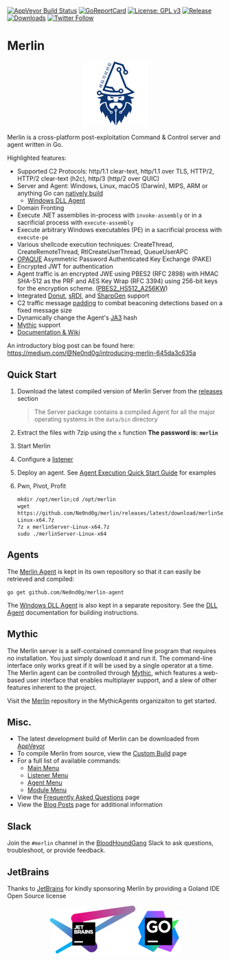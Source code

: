[![AppVeyor Build Status](https://ci.appveyor.com/api/projects/status/yadppqp12h445akx/branch/master?svg=true)](https://ci.appveyor.com/project/Ne0nd0g/merlin/branch/master)
[![GoReportCard](https://goreportcard.com/badge/github.com/ne0nd0g/merlin)](https://goreportcard.com/badge/github.com/ne0nd0g/merlin)
[![License: GPL v3](https://img.shields.io/badge/License-GPL%20v3-blue.svg)](https://www.gnu.org/licenses/gpl-3.0)
[![Release](https://img.shields.io/github/release/Ne0nd0g/merlin.svg)](https://github.com/Ne0nd0g/merlin/releases/latest)
[![Downloads](https://img.shields.io/github/downloads/Ne0nd0g/merlin/total.svg)](https://github.com/Ne0nd0g/merlin/releases)
[![Twitter Follow](https://img.shields.io/twitter/follow/merlin_c2.svg?style=social&label=Follow)](https://twitter.com/merlin_c2)

# Merlin

<p align="center">
  <img alt="Merlin Logo" src="docs/images/merlin.png" height="30%" width="30%">
</p>

Merlin is a cross-platform post-exploitation Command & Control server and agent written in Go.

Highlighted features:

- Supported C2 Protocols: http/1.1 clear-text, http/1.1 over TLS, HTTP/2, HTTP/2 clear-text (h2c), http/3 (http/2 over QUIC)
- Server and Agent: Windows, Linux, macOS (Darwin), MIPS, ARM or anything Go can [natively build](https://golang.org/doc/install/source#environment)
  - [Windows DLL Agent](https://github.com/Ne0nd0g/merlin-agent-dll)
- Domain Fronting
- Execute .NET assemblies in-process with `invoke-assembly` or in a sacrificial process with `execute-assembly`
- Execute arbitrary Windows executables (PE) in a sacrificial process with `execute-pe` 
- Various shellcode execution techniques: CreateThread, CreateRemoteThread,  RtlCreateUserThread, QueueUserAPC
- [OPAQUE](https://tools.ietf.org/html/draft-krawczyk-cfrg-opaque-00) Asymmetric Password Authenticated Key Exchange (PAKE)
- Encrypted JWT for authentication
- Agent traffic is an encrypted JWE using PBES2 (RFC 2898) with HMAC SHA-512 as the PRF and AES Key Wrap (RFC 3394) 
  using 256-bit keys for the encryption scheme. ([PBES2_HS512_A256KW](https://tools.ietf.org/html/rfc7518#section-4.8))
- Integrated [Donut](https://github.com/Binject/go-donut), [sRDI](https://github.com/monoxgas/sRDI), 
  and [SharpGen](https://github.com/cobbr/SharpGen) support
- C2 traffic message [padding](https://merlin-c2.readthedocs.io/en/latest/server/menu/agents.html#padding) to combat 
  beaconing detections based on a fixed message size
- Dynamically change the Agent's [JA3](https://merlin-c2.readthedocs.io/en/latest/server/menu/agents.html#ja3) hash 
- [Mythic](#mythic) support
- [Documentation & Wiki](https://merlin-c2.readthedocs.io/en/latest/)

An introductory blog post can be found here: <https://medium.com/@Ne0nd0g/introducing-merlin-645da3c635a>

## Quick Start

1. Download the latest compiled version of Merlin Server from the [releases](https://github.com/Ne0nd0g/merlin/releases) section
   > The Server package contains a compiled Agent for all the major operating systems in the `data/bin` directory
2. Extract the files with 7zip using the `x` function **The password is: `merlin`**
3. Start Merlin
4. Configure a [listener]()   
5. Deploy an agent. See [Agent Execution Quick Start Guide](https://merlin-c2.readthedocs.io/en/latest/quickStart/agent.html) for examples
6. Pwn, Pivot, Profit

   ```
   mkdir /opt/merlin;cd /opt/merlin
   wget https://github.com/Ne0nd0g/merlin/releases/latest/download/merlinServer-Linux-x64.7z
   7z x merlinServer-Linux-x64.7z
   sudo ./merlinServer-Linux-x64
   ```

## Agents

The [Merlin Agent](https://github.com/Ne0nd0g/merlin-agent) is kept in its own repository so that it can easily be 
retrieved and compiled:

```text
go get github.com/Ne0nd0g/merlin-agent
```

The [Windows DLL Agent](https://github.com/Ne0nd0g/merlin-agent-dll) is also kept in a separate repository.
See the [DLL Agent](https://merlin-c2.readthedocs.io/en/latest/agent/dll.html) documentation for building instructions.

## Mythic

The Merlin server is a self-contained command line program that requires no installation. You just simply download it 
and run it.
The command-line interface only works great if it will be used by a single operator at a time. 
The Merlin agent can be controlled through [Mythic](https://github.com/its-a-feature/Mythic), which features a web-based
user interface that enables multiplayer support, and a slew of other features inherent to the project.

Visit the [Merlin](https://github.com/MythicAgents/merlin) repository in the MythicAgents organizaiton to get started.

## Misc.

* The latest development build of Merlin can be downloaded from [AppVeyor](https://ci.appveyor.com/project/Ne0nd0g/merlin-i9c58/build/artifacts)
* To compile Merlin from source, view the [Custom Build](https://merlin-c2.readthedocs.io/en/latest/agent/custom.html) page
* For a full list of available commands:
   * [Main Menu](https://merlin-c2.readthedocs.io/en/latest/server/menu/main.html)
   * [Listener Menu](https://merlin-c2.readthedocs.io/en/latest/server/menu/listeners.html)
   * [Agent Menu](https://merlin-c2.readthedocs.io/en/latest/server/menu/agents.html)
   * [Module Menu](https://merlin-c2.readthedocs.io/en/latest/server/menu/modules.html)
* View the [Frequently Asked Questions](https://merlin-c2.readthedocs.io/en/latest/quickStart/faq.html) page
* View the [Blog Posts](https://merlin-c2.readthedocs.io/en/latest/misc/blogs.html) page for additional information

## Slack

Join the `#merlin` channel in the [BloodHoundGang](https://bloodhoundgang.herokuapp.com/) Slack to ask questions, 
troubleshoot, or provide feedback.

## JetBrains

Thanks to [JetBrains](https://www.jetbrains.com/?from=merlin) for kindly sponsoring Merlin by providing a Goland IDE 
Open Source license

<p align="center">
  <img alt="JetBrains Logo" src="docs/images/jetbrains-variant-4.png" height="40%" width="40%">
  <img alt="GoLand Logo" src="docs/images/icon-goland.png" height="20%" width="20%">
</p>
 